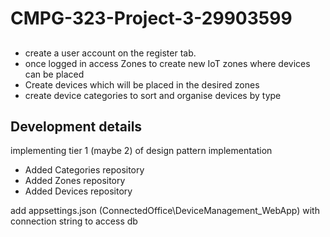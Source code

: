 # CMPG-323-Project-3-29903599
##
- create a user account on the register tab. 
- once logged in access Zones to create new IoT zones where devices can  be placed
- Create devices which will be placed in the desired zones
- create device categories to sort and organise devices by type

## Development details
implementing tier 1 (maybe 2) of design pattern implementation

 - Added Categories repository
 - Added Zones repository
 - Added Devices repository

add appsettings.json (ConnectedOffice\DeviceManagement_WebApp) with connection string to access db 
